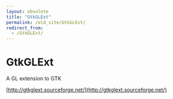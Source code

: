 ```yaml
---
layout: obsolete
title: "GtkGLExt"
permalink: /old_site/GtkGLExt/
redirect_from:
  - /GtkGLExt/
---
```


GtkGLExt
========

A GL extension to GTK

[http://gtkglext.sourceforge.net/](http://gtkglext.sourceforge.net/)

